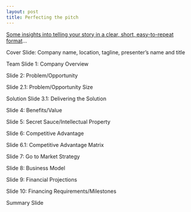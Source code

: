 ```yaml
---
layout: post
title: Perfecting the pitch
---
```

[Some insights into telling your story in a clear, short, easy-to-repeat format](http://www.garage.com/resources/perfectingpitch.shtml)...

Cover Slide: Company name, location, tagline, presenter’s name and title

Team Slide 1: Company Overview

Slide 2: Problem/Opportunity

Slide 2.1: Problem/Opportunity Size

Solution Slide 3.1: Delivering the Solution

Slide 4: Benefits/Value

Slide 5: Secret Sauce/Intellectual Property

Slide 6: Competitive Advantage

Slide 6.1: Competitive Advantage Matrix

Slide 7: Go to Market Strategy

Slide 8: Business Model

Slide 9: Financial Projections

Slide 10: Financing Requirements/Milestones

Summary Slide
